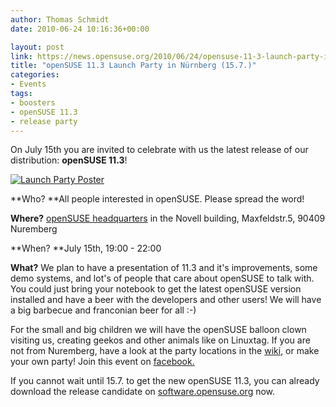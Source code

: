 ```yaml
---
author: Thomas Schmidt
date: 2010-06-24 10:16:36+00:00

layout: post
link: https://news.opensuse.org/2010/06/24/opensuse-11-3-launch-party-in-nurnberg-15-7/
title: "openSUSE 11.3 Launch Party in Nürnberg (15.7.)"
categories:
- Events
tags:
- boosters
- openSUSE 11.3
- release party
---
```

On July 15th you are invited to celebrate with us the latest release of our distribution: **openSUSE 11.3**!

[![Launch Party Poster](http://en.opensuse.org/images/thumb/9/90/Launch_nbg_A3.png/424px-Launch_nbg_A3.png)](http://wiki.opensuse.org/images/thumb/3/33/11.3_launch_party_poster_nuremberg.png/424px-11.3_launch_party_poster_nuremberg.png)

**Who? **All people interested in openSUSE. Please spread the word!

**Where?** [openSUSE headquarters](http://alturl.com/2iff ) in the Novell building, Maxfeldstr.5, 90409 Nuremberg

**When? **July 15th, 19:00 - 22:00

**What?** We plan to have a presentation of 11.3 and it's improvements, some demo systems,  and lot's of people that care about openSUSE to talk with. You could just bring your notebook to get the latest openSUSE version installed and have a beer with the developers and other users! We will have a big barbecue and franconian beer for all :-)

For the small and big children we will have the openSUSE balloon clown visiting us, creating geekos and other animals like on Linuxtag. If you are not from Nuremberg, have a look at the party locations in the [wiki](http://en.opensuse.org/OpenSUSE_11.3_Launch_Party_Locations), or make your own party!
Join this event on [facebook.](http://www.facebook.com/event.php?eid=131755730179190#!/event.php?eid=131755730179190&ref=mf)

If you cannot wait until 15.7. to get the new openSUSE 11.3, you can already download the release candidate on [software.opensuse.org](http://software.opensuse.org/developer) now.		
